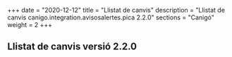 +++
date        = "2020-12-12"
title       = "Llistat de canvis"
description = "Llistat de canvis canigo.integration.avisosalertes.pica 2.2.0"
sections    = "Canigó"
weight		= 2
+++

## Llistat de canvis versió 2.2.0

